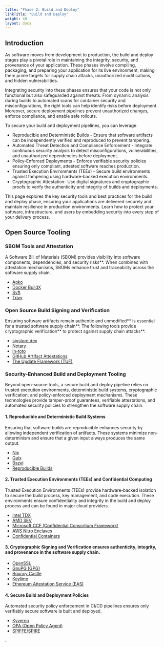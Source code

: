 ```yaml
---
title: "Phase 2: Build and Deploy"
linkTitle: "Build and Deploy"
weight: 40
layout: docs
---
```

## Introduction

As software moves from development to production, the build and deploy stages play a pivotal role in maintaining the integrity, security, and provenance of your application. These phases involve compiling, packaging, and preparing your application for its live environment, making them prime targets for supply chain attacks, unauthorized modifications, and hidden vulnerabilities.

Integrating security into these phases ensures that your code is not only functional but also safeguarded against threats. From dynamic analysis during builds to automated scans for container security and misconfigurations, the right tools can help identify risks before deployment. Moreover, secure deployment pipelines prevent unauthorized changes, enforce compliance, and enable safe rollouts. 

To secure your build and deployment pipelines, you can leverage:

- Reproducible and Deterministic Builds - Ensure that software artifacts can be independently verified and reproduced to prevent tampering.
- Automated Threat Detection and Compliance Enforcement - Integrate continuous security analysis to detect misconfigurations, vulnerabilities, and unauthorized dependencies before deployment.
- Policy-Enforced Deployments - Enforce verifiable security policies ensuring only compliant, attested software reaches production.
- Trusted Execution Environments (TEEs) - Secure build environments against tampering using hardware-backed execution environments.
- Cryptographic Attestation- Use digital signatures and cryptographic proofs to verify the authenticity and integrity of builds and deployments.

This page explores the key security tools and best practices for the build and deploy phase, ensuring your applications are delivered securely and maintain resilience in production environments. Learn how to protect your software, infrastructure, and users by embedding security into every step of your delivery process.

## Open Source Tooling

### SBOM Tools and Attestation
A Software Bill of Materials (SBOM) provides visibility into software components, dependencies, and security risks**. When combined with attestation mechanisms, SBOMs enhance trust and traceability across the software supply chain.

- [Apko](https://github.com/chainguard-dev/apko)
- [Docker BuildX](https://docs.docker.com/reference/cli/docker/buildx/build/#attest)
- [Syft](https://github.com/anchore/syft)
- [Trivy](https://github.com/aquasecurity/trivy)

### Open Source Build Signing and Verification
Ensuring software artifacts remain authentic and unmodified** is essential for a trusted software supply chain**. The following tools provide cryptographic verification** to protect against supply chain attacks**.

- [sigstore.dev](https://www.sigstore.dev/)
- [Notary](https://notaryproject.dev/)
- [in-toto](https://in-toto.io/)
- [GitHub Artifact Attestations](https://github.blog/changelog/2024-06-25-artifact-attestations-is-generally-available/)
- [The Update Framework (TUF)](https://theupdateframework.io/)

### Security-Enhanced Build and Deployment Tooling

Beyond open-source tools, a secure build and deploy pipeline relies on trusted execution environments, deterministic build systems, cryptographic verification, and policy-enforced deployment mechanisms. These technologies provide tamper-proof guarantees, verifiable attestations, and automated security policies to strengthen the software supply chain.

#### 1. Reproducible and Deterministic Build Systems  
Ensuring that software builds are reproducible enhances security by allowing independent verification of artifacts. These systems minimize non-determinism and ensure that a given input always produces the same output.

- [Nix](https://nixos.org/)
- [Guix](https://guix.gnu.org/)
- [Bazel](https://bazel.build/)
- [Reproducible Builds](https://reproducible-builds.org/)

#### 2. Trusted Execution Environments (TEEs) and Confidential Computing 
Trusted Execution Environments (TEEs) provide hardware-backed isolation to secure the build process, key management, and code execution. These environments ensure confidentiality and integrity in the build and deploy process and can be found in major cloud providers.

- [Intel TDX](https://www.intel.com/content/www/us/en/developer/tools/trust-domain-extensions/overview.html)
- [AMD SEV](https://www.amd.com/en/developer/sev.html)
- [Microsoft CCF (Confidential Consortium Framework)](https://github.com/microsoft/CCF)
- [AWS Nitro Enclaves](https://aws.amazon.com/ec2/nitro/nitro-enclaves/)
- [Confidential Containers](https://github.com/confidential-containers/confidential-containers/)

#### 3. Cryptographic Signing and Verification  ensures authenticity, integrity, and provenance in the software supply chain.

- [OpenSSL](https://www.openssl.org/)
- [GnuPG (GPG)](https://gnupg.org/)
- [Bouncy Castle](https://www.bouncycastle.org/)
- [Keylime](https://keylime.dev/)
- [Ethereum Attestation Service (EAS)](https://attest.org/)

#### 4. Secure Build and Deployment Policies
Automated security policy enforcement in CI/CD pipelines ensures only verifiably secure software is built and deployed.

- [Kyverno](https://kyverno.io/)
- [OPA (Open Policy Agent)](https://www.openpolicyagent.org/)
- [SPIFFE/SPIRE](https://spiffe.io/)

.

